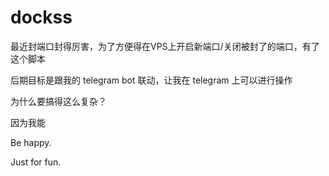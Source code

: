# dockss

最近封端口封得厉害，为了方便得在VPS上开启新端口/关闭被封了的端口，有了这个脚本

后期目标是跟我的 telegram bot 联动，让我在 telegram 上可以进行操作

为什么要搞得这么复杂？

因为我能

Be happy.

Just for fun.
